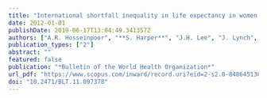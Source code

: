 ```yaml
---
title: "International shortfall inequality in life expectancy in women and in men, 1950-2010 [Inégalité internationale de l'espérance de vie des femmes et des hommes, mesurée en termes d'écart, 1950-2010]"
date: 2012-01-01
publishDate: 2019-06-17T13:04:49.341357Z
authors: ["A.R. Hosseinpoor", "**S. Harper**", "J.H. Lee", "J. Lynch", "C. Mathers", "C. Abou-Zahr"]
publication_types: ["2"]
abstract: ""
featured: false
publication: "*Bulletin of the World Health Organization*"
url_pdf: "https://www.scopus.com/inward/record.uri?eid=2-s2.0-84864513099&doi=10.2471%2fBLT.11.097378&partnerID=40&md5=ecebf1ad752fc96eeb1bdb7026b29cf7"
doi: "10.2471/BLT.11.097378"
---
```



